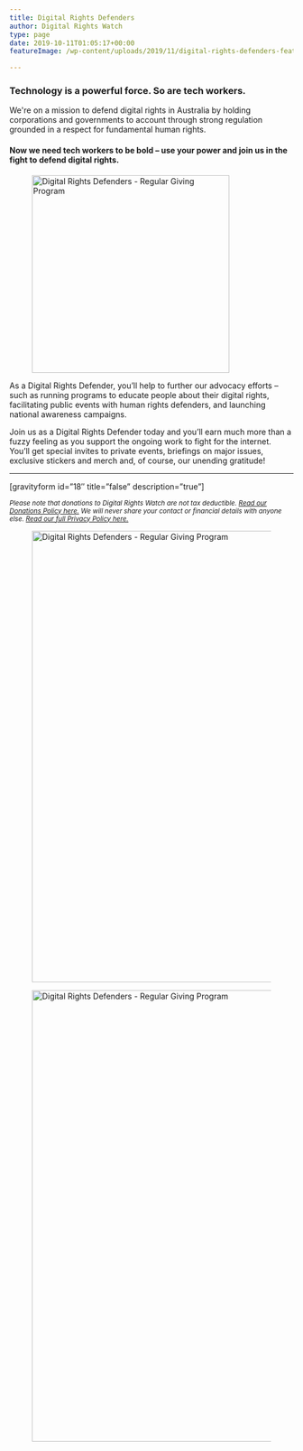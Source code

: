 ```yaml
---
title: Digital Rights Defenders
author: Digital Rights Watch
type: page
date: 2019-10-11T01:05:17+00:00
featureImage: /wp-content/uploads/2019/11/digital-rights-defenders-feature-min2.jpg

---
```

### Technology is a powerful force. So are tech workers.

We're on a mission to defend digital rights in Australia by holding corporations and governments to account through strong regulation grounded in a respect for fundamental human rights.

#### Now we need tech workers to be bold – use your power and join us in the fight to defend digital rights.

<div class="wp-block-image">
  <figure class="alignright is-resized"><img loading="lazy" decoding="async" src="/wp-content/uploads/2019/11/digital-rights-defenders-fight-the-powers-that-be-landing-min.jpg" alt="Digital Rights Defenders - Regular Giving Program" class="wp-image-1916" width="350" height="350" srcset="/wp-content/uploads/2019/11/digital-rights-defenders-fight-the-powers-that-be-landing-min.jpg 800w, /wp-content/uploads/2019/11/digital-rights-defenders-fight-the-powers-that-be-landing-min-300x300.jpg 300w, /wp-content/uploads/2019/11/digital-rights-defenders-fight-the-powers-that-be-landing-min-150x150.jpg 150w, /wp-content/uploads/2019/11/digital-rights-defenders-fight-the-powers-that-be-landing-min-768x768.jpg 768w" sizes="(max-width: 350px) 100vw, 350px" /></figure>
</div>

As a Digital Rights Defender, you&#8217;ll help to further our advocacy efforts &#8211; such as running programs to educate people about their digital rights, facilitating public events with human rights defenders, and launching national awareness campaigns.

Join us as a Digital Rights Defender today and you&#8217;ll earn much more than a fuzzy feeling as you support the ongoing work to fight for the internet. You&#8217;ll get special invites to private events, briefings on major issues, exclusive stickers and merch and, of course, our unending gratitude!

<hr class="wp-block-separator" />

[gravityform id=&#8221;18&#8243; title=&#8221;false&#8221; description=&#8221;true&#8221;]

<small><em>Please note that donations to Digital Rights Watch are not tax deductible. <a href="https://digitalrightswatch.org.au/about/donations-policy/">Read our Donations Policy here.</a> We will never share your contact or financial details with anyone else. </em><a href="https://digitalrightswatch.org.au/privacy-policy/"><em>Read our full Privacy Policy here.</em></a></small><figure class="wp-block-image size-large">

<img loading="lazy" decoding="async" width="800" height="800" src="/wp-content/uploads/2019/11/digital-rights-defenders-tech-workers-woman-low-min.jpg" alt="Digital Rights Defenders - Regular Giving Program" class="wp-image-2009" srcset="/wp-content/uploads/2019/11/digital-rights-defenders-tech-workers-woman-low-min.jpg 800w, /wp-content/uploads/2019/11/digital-rights-defenders-tech-workers-woman-low-min-300x300.jpg 300w, /wp-content/uploads/2019/11/digital-rights-defenders-tech-workers-woman-low-min-150x150.jpg 150w, /wp-content/uploads/2019/11/digital-rights-defenders-tech-workers-woman-low-min-768x768.jpg 768w" sizes="(max-width: 800px) 100vw, 800px" /> </figure> <figure class="wp-block-image"><img loading="lazy" decoding="async" width="800" height="800" src="/wp-content/uploads/2019/11/digital-rights-defenders-fight-the-power-man-landing-min.jpg" alt="Digital Rights Defenders - Regular Giving Program" class="wp-image-1922" srcset="/wp-content/uploads/2019/11/digital-rights-defenders-fight-the-power-man-landing-min.jpg 800w, /wp-content/uploads/2019/11/digital-rights-defenders-fight-the-power-man-landing-min-300x300.jpg 300w, /wp-content/uploads/2019/11/digital-rights-defenders-fight-the-power-man-landing-min-150x150.jpg 150w, /wp-content/uploads/2019/11/digital-rights-defenders-fight-the-power-man-landing-min-768x768.jpg 768w" sizes="(max-width: 800px) 100vw, 800px" /></figure>
